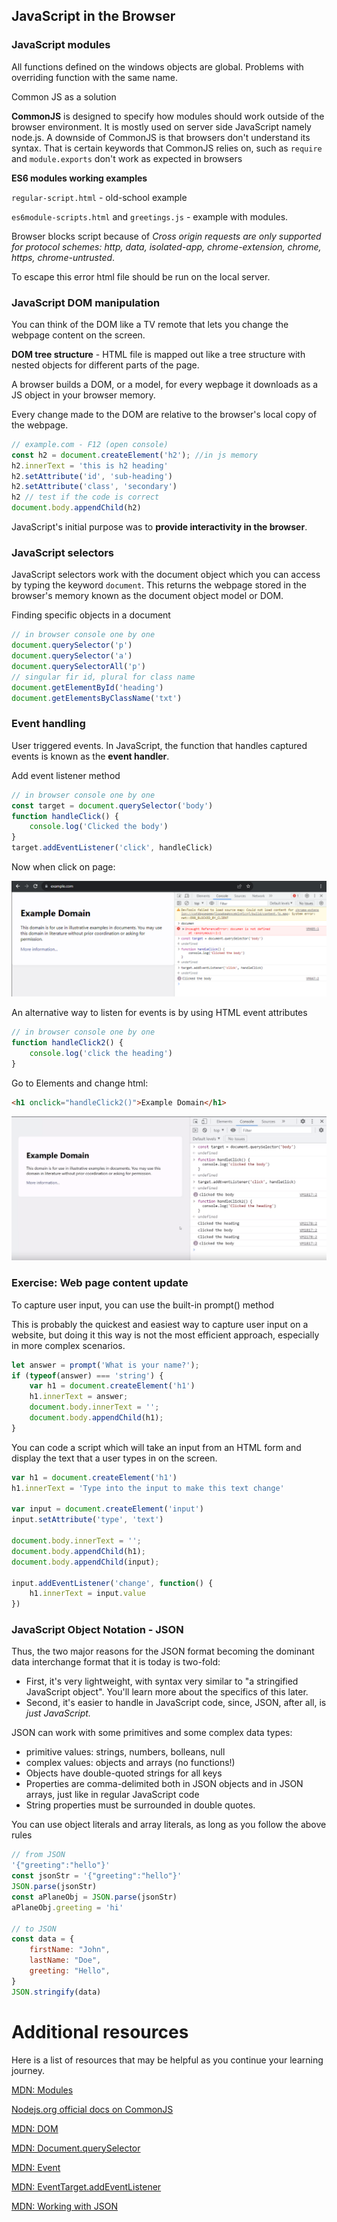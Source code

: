 ## JavaScript in the Browser

### JavaScript modules

All functions defined on the windows objects are global. Problems with overriding function with the same name. 

Common JS as a solution

**CommonJS** is designed to specify how modules should work outside of the browser environment. It is mostly used on server side JavaScript namely node.js. A downside of CommonJS is that browsers don't understand its syntax. That is certain keywords that CommonJS relies on, such as `require` and `module.exports` don't work as expected in browsers

**ES6 modules working examples** 

`regular-script.html` - old-school example

`es6module-scripts.html` and `greetings.js` - example with modules. 

Browser blocks script because of *Cross origin requests are only supported for protocol schemes: http, data, isolated-app, chrome-extension, chrome, https, chrome-untrusted*. 

To escape this error html file should be run on the local server. 

### JavaScript DOM manipulation

You can think of the DOM like a TV remote that lets you change the webpage content on the screen. 

**DOM tree structure** - HTML file is mapped out like a tree structure with nested objects for different parts of the page. 

A browser builds a DOM, or a model, for every wepbage it downloads as a JS object in your browser memory. 

Every change made to the DOM are relative to the browser's local copy of the webpage. 

```js
// example.com - F12 (open console)
const h2 = document.createElement('h2'); //in js memory
h2.innerText = 'this is h2 heading'
h2.setAttribute('id', 'sub-heading') 
h2.setAttribute('class', 'secondary') 
h2 // test if the code is correct
document.body.appendChild(h2)
```

JavaScript's initial purpose was to **provide interactivity in the browser**. 

### JavaScript selectors

JavaScript selectors work with the document object which you can access by typing the keyword `document`. This returns the webpage stored in the browser's memory known as the document object model or DOM. 

Finding specific objects in a document

```js
// in browser console one by one 
document.querySelector('p')
document.querySelector('a')
document.querySelectorAll('p')
// singular fir id, plural for class name 
document.getElementById('heading')
document.getElementsByClassName('txt')
```

### Event handling

User triggered events. In JavaScript, the function that handles captured events is known as the **event handler**.

Add event listener method

```js
// in browser console one by one 
const target = document.querySelector('body')
function handleClick() {
    console.log('Clicked the body') 
}
target.addEventListener('click', handleClick)
```

Now when click on page:

![](noteimgs\01.png)

An alternative way to listen for events is by using HTML event attributes

```js
// in browser console one by one 
function handleClick2() {
    console.log('click the heading')
}
```

Go to Elements and change html: 

```html
<h1 onclick="handleClick2()">Example Domain</h1>
```

![](noteimgs\02.png)

### Exercise: Web page content update

To capture user input, you can use the built-in prompt() method

This is probably the quickest and easiest way to capture user input on a website, but doing it this way is not the most efficient approach, especially in more complex scenarios.

```js
let answer = prompt('What is your name?');
if (typeof(answer) === 'string') {
	var h1 = document.createElement('h1')
	h1.innerText = answer;
	document.body.innerText = '';
	document.body.appendChild(h1);
}
```

You can code a script which will take an input from an HTML form and display the text that a user types in on the screen.

```js
var h1 = document.createElement('h1')
h1.innerText = 'Type into the input to make this text change'

var input = document.createElement('input')
input.setAttribute('type', 'text')

document.body.innerText = '';
document.body.appendChild(h1);
document.body.appendChild(input);

input.addEventListener('change', function() {
    h1.innerText = input.value
})
```

### JavaScript Object Notation - JSON

Thus, the two major reasons for the JSON format becoming the dominant data interchange format that it is today is two-fold:

- First, it's very lightweight, with syntax very similar to "a stringified JavaScript object". You'll learn more about the specifics of this later.
- Second, it's easier to handle in JavaScript code, since, JSON, after all, is *just JavaScript.*

JSON can work with some primitives and some complex data types:

- primitive values: strings, numbers, bolleans, null
- complex values: objects and arrays (no functions!)
- Objects have double-quoted strings for all keys
- Properties are comma-delimited both in JSON objects and in JSON arrays, just like in regular JavaScript code
- String properties must be surrounded in double quotes.

You can use object literals and array literals, as long as you follow the above rules

```js
// from JSON
'{"greeting":"hello"}'
const jsonStr = '{"greeting":"hello"}'
JSON.parse(jsonStr)
const aPlaneObj = JSON.parse(jsonStr)
aPlaneObj.greeting = 'hi'

// to JSON
const data = {
    firstName: "John", 
    lastName: "Doe",
    greeting: "Hello",
}
JSON.stringify(data)
```

# Additional resources

Here is a list of resources that may be helpful as you continue your learning journey.

[MDN: Modules](https://developer.mozilla.org/en-US/docs/Web/JavaScript/Guide/Modules)

[Nodejs.org official docs on CommonJS](https://nodejs.org/api/modules.html#modules-commonjs-modules)

[MDN: DOM](https://developer.mozilla.org/en-US/docs/Web/API/Document_Object_Model)

[MDN: Document.querySelector](https://developer.mozilla.org/en-US/docs/Web/API/Document/querySelector)

[MDN: Event](https://developer.mozilla.org/en-US/docs/Web/API/Event)

[MDN: EventTarget.addEventListener](https://developer.mozilla.org/en-US/docs/Web/API/EventTarget/addEventListener)

[MDN: Working with JSON](https://developer.mozilla.org/en-US/docs/Learn/JavaScript/Objects/JSON) 
